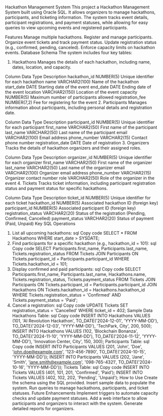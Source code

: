 Hackathon Management System
This project a Hackathon Management System built using Oracle SQL. It allows organizers to manage hackathons, participants, and ticketing information. The system tracks event details, participant registrations, and payment statuses, while allowing for easy queries to view upcoming events and registered participants.

Features
Manage multiple hackathons.
Register and manage participants.
Organize event tickets and track payment status.
Update registration status (e.g., confirmed, pending, canceled).
Enforce capacity limits on hackathon events.
Database Schema
The system includes four key tables:

1. Hackathons
Manages the details of each hackathon, including name, dates, location, and capacity.

Column	Data Type	Description
hackathon_id	NUMBER(5)	Unique identifier for each hackathon
name	VARCHAR2(100)	Name of the hackathon
start_date	DATE	Starting date of the event
end_date	DATE	Ending date of the event
location	VARCHAR2(150)	Location of the event
capacity	NUMBER(5)	Maximum number of participants allowed
registration_fee	NUMBER(7,2)	Fee for registering for the event
2. Participants
Manages information about participants, including personal details and registration date.

Column	Data Type	Description
participant_id	NUMBER(5)	Unique identifier for each participant
first_name	VARCHAR2(50)	First name of the participant
last_name	VARCHAR2(50)	Last name of the participant
email	VARCHAR2(100)	Email address
phone_number	VARCHAR2(15)	Contact phone number
registration_date	DATE	Date of registration
3. Organizers
Tracks the details of hackathon organizers and their assigned roles.

Column	Data Type	Description
organizer_id	NUMBER(5)	Unique identifier for each organizer
first_name	VARCHAR2(50)	First name of the organizer
last_name	VARCHAR2(50)	Last name of the organizer
email	VARCHAR2(100)	Organizer email address
phone_number	VARCHAR2(15)	Organizer contact number
role	VARCHAR2(50)	Role of the organizer in the event
4. Tickets
Tracks ticket information, including participant registration status and payment status for specific hackathons.

Column	Data Type	Description
ticket_id	NUMBER(5)	Unique identifier for each ticket
hackathon_id	NUMBER(5)	Associated hackathon ID (foreign key)
participant_id	NUMBER(5)	Associated participant ID (foreign key)
registration_status	VARCHAR2(20)	Status of the registration (Pending, Confirmed, Cancelled)
payment_status	VARCHAR2(20)	Status of payment (Paid, Unpaid)
Key SQL Operations
1. List all upcoming hackathons:
sql
Copy code
SELECT * FROM Hackathons WHERE start_date > SYSDATE;
2. Find participants for a specific hackathon (e.g., hackathon_id = 101):
sql
Copy code
SELECT Participants.first_name, Participants.last_name, Tickets.registration_status
FROM Tickets
JOIN Participants ON Tickets.participant_id = Participants.participant_id
WHERE Tickets.hackathon_id = 101;
3. Display confirmed and paid participants:
sql
Copy code
SELECT Participants.first_name, Participants.last_name, Hackathons.name, Tickets.registration_status, Tickets.payment_status
FROM Tickets
JOIN Participants ON Tickets.participant_id = Participants.participant_id
JOIN Hackathons ON Tickets.hackathon_id = Hackathons.hackathon_id
WHERE Tickets.registration_status = 'Confirmed' AND Tickets.payment_status = 'Paid';
4. Cancel a registration:
sql
Copy code
UPDATE Tickets
SET registration_status = 'Cancelled'
WHERE ticket_id = 402;
Sample Data
Hackathons Table:
sql
Copy code
INSERT INTO Hackathons VALUES (101, 'AI Revolution Hackathon', TO_DATE('2024-12-01', 'YYYY-MM-DD'), TO_DATE('2024-12-03', 'YYYY-MM-DD'), 'TechPark, City', 200, 500);
INSERT INTO Hackathons VALUES (102, 'Blockchain Bonanza', TO_DATE('2024-11-10', 'YYYY-MM-DD'), TO_DATE('2024-11-12', 'YYYY-MM-DD'), 'Innovation Center, City', 150, 300);
Participants Table:
sql
Copy code
INSERT INTO Participants VALUES (201, 'John', 'Doe', 'john.doe@example.com', '123-456-7890', TO_DATE('2024-10-15', 'YYYY-MM-DD'));
INSERT INTO Participants VALUES (202, 'Jane', 'Smith', 'jane.smith@example.com', '098-765-4321', TO_DATE('2024-10-16', 'YYYY-MM-DD'));
Tickets Table:
sql
Copy code
INSERT INTO Tickets VALUES (401, 101, 201, 'Confirmed', 'Paid');
INSERT INTO Tickets VALUES (402, 102, 202, 'Pending', 'Unpaid');
How to Use
Create the schema using the SQL provided.
Insert sample data to populate the system.
Run queries to manage hackathons, participants, and ticket statuses.
Future Enhancements
Implement triggers to automate capacity checks and update payment statuses.
Add a web interface to allow participants and organizers to interact with the system.
Generate detailed reports for organizers.
